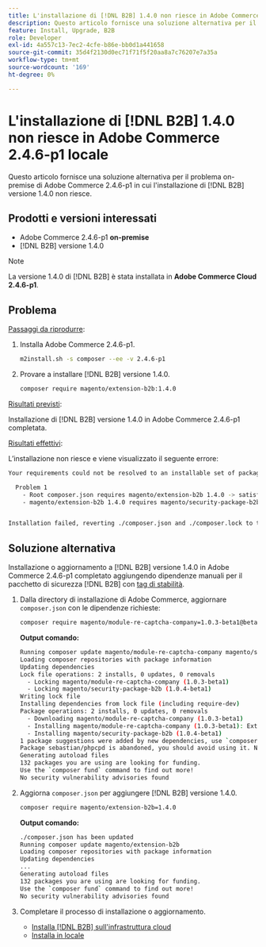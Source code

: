 ```yaml
---
title: L'installazione di [!DNL B2B] 1.4.0 non riesce in Adobe Commerce 2.4.6-p1 locale
description: Questo articolo fornisce una soluzione alternativa per il problema on-premise di Adobe Commerce 2.4.6-p1 in cui l'installazione della versione 1.4.0 di  [!DNL B2B]  non riesce.
feature: Install, Upgrade, B2B
role: Developer
exl-id: 4a557c13-7ec2-4cfe-b86e-bb0d1a441658
source-git-commit: 35d4f2130d0ec71f71f5f20aa8a7c76207e7a35a
workflow-type: tm+mt
source-wordcount: '169'
ht-degree: 0%

---
```


# L&#39;installazione di [!DNL B2B] 1.4.0 non riesce in Adobe Commerce 2.4.6-p1 locale

Questo articolo fornisce una soluzione alternativa per il problema on-premise di Adobe Commerce 2.4.6-p1 in cui l&#39;installazione di [!DNL B2B] versione 1.4.0 non riesce.

## Prodotti e versioni interessati

* Adobe Commerce 2.4.6-p1 **on-premise**
* [!DNL B2B] versione 1.4.0

>[!NOTE]
>
>La versione 1.4.0 di [!DNL B2B] è stata installata in **Adobe Commerce Cloud 2.4.6-p1**.

## Problema

<u>Passaggi da riprodurre</u>:

1. Installa Adobe Commerce 2.4.6-p1.

   ```bash
   m2install.sh -s composer --ee -v 2.4.6-p1
   ```

1. Provare a installare [!DNL B2B] versione 1.4.0.

   ```bash
   composer require magento/extension-b2b:1.4.0
   ```

<u>Risultati previsti</u>:

Installazione di [!DNL B2B] versione 1.4.0 in Adobe Commerce 2.4.6-p1 completata.

<u>Risultati effettivi</u>:

L’installazione non riesce e viene visualizzato il seguente errore:

```bash
Your requirements could not be resolved to an installable set of packages.

  Problem 1
    - Root composer.json requires magento/extension-b2b 1.4.0 -> satisfiable by magento/extension-b2b[1.4.0].
    - magento/extension-b2b 1.4.0 requires magento/security-package-b2b 1.0.4-beta1 -> found magento/security-package-b2b[1.0.4-beta1] but it does not match your minimum-stability.


Installation failed, reverting ./composer.json and ./composer.lock to their original content.
```

## Soluzione alternativa

Installazione o aggiornamento a [!DNL B2B] versione 1.4.0 in Adobe Commerce 2.4.6-p1 completato aggiungendo dipendenze manuali per il pacchetto di sicurezza [!DNL B2B] con [tag di stabilità](https://getcomposer.org/doc/04-schema.md#package-links).

1. Dalla directory di installazione di Adobe Commerce, aggiornare `composer.json` con le dipendenze richieste:

   ```bash
   composer require magento/module-re-captcha-company=1.0.3-beta1@beta magento/security-package-b2b=1.0.4-beta1@beta
   ```

   **Output comando:**

   ```bash
   Running composer update magento/module-re-captcha-company magento/security-package-b2b
   Loading composer repositories with package information
   Updating dependencies
   Lock file operations: 2 installs, 0 updates, 0 removals
     - Locking magento/module-re-captcha-company (1.0.3-beta1)
     - Locking magento/security-package-b2b (1.0.4-beta1)
   Writing lock file
   Installing dependencies from lock file (including require-dev)
   Package operations: 2 installs, 0 updates, 0 removals
     - Downloading magento/module-re-captcha-company (1.0.3-beta1)
     - Installing magento/module-re-captcha-company (1.0.3-beta1): Extracting archive
     - Installing magento/security-package-b2b (1.0.4-beta1)
   1 package suggestions were added by new dependencies, use `composer suggest` to see details.
   Package sebastian/phpcpd is abandoned, you should avoid using it. No replacement was suggested.
   Generating autoload files
   132 packages you are using are looking for funding.
   Use the `composer fund` command to find out more!
   No security vulnerability advisories found
   ```

1. Aggiorna `composer.json` per aggiungere [!DNL B2B] versione 1.4.0.

   ```bash
   composer require magento/extension-b2b=1.4.0
   ```

   **Output comando:**

   ```bash
   ./composer.json has been updated
   Running composer update magento/extension-b2b
   Loading composer repositories with package information
   Updating dependencies
   ...
   Generating autoload files
   132 packages you are using are looking for funding.
   Use the `composer fund` command to find out more!
   No security vulnerability advisories found
   ```

1. Completare il processo di installazione o aggiornamento.

   * [Installa [!DNL B2B] sull&#39;infrastruttura cloud](https://experienceleague.adobe.com/docs/commerce-cloud-service/user-guide/configure-store/b2b-module.html)
   * [Installa in locale](https://experienceleague.adobe.com/docs/commerce-admin/b2b/install.html)
